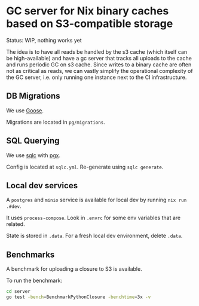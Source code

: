 # GC server for Nix binary caches based on S3-compatible storage

Status: WIP, nothing works yet

The idea is to have all reads be handled by the s3 cache (which itself can be high-available)
and have a gc server that tracks all uploads to the cache and runs periodic GC on s3 cache.
Since writes to a binary cache are often not as critical as reads,
we can vastly simplify the operational complexity of the GC server, i.e. only
running one instance next to the CI infrastructure.

## DB Migrations

We use [Goose].

Migrations are located in `pg/migrations`.

## SQL Querying

We use [sqlc] with [pgx].

Config is located at `sqlc.yml`. Re-generate using `sqlc generate`.

## Local dev services

A `postgres` and `minio` service is available for local dev by running `nix run .#dev`.

It uses `process-compose`. Look in `.envrc` for some env variables that are related.

State is stored in `.data`. For a fresh local dev environment, delete `.data`.

## Benchmarks

A benchmark for uploading a closure to S3 is available.

To run the benchmark:

```bash
cd server
go test -bench=BenchmarkPythonClosure -benchtime=3x -v
```

[goose]: https://github.com/pressly/goose
[pgx]: https://github.com/jackc/pgx
[sqlc]: https://sqlc.dev/
